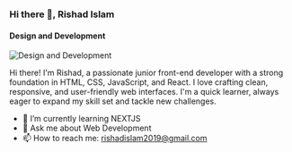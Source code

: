 ### Hi there 👋, Rishad Islam
#### Design and Development
![Design and Development](https://i.ibb.co/z6DBPds/Modern-Futuristic-Gadget-Technology-Review-Channel-Youtube-Banner.png)

Hi there! I'm Rishad, a passionate junior front-end developer with a strong foundation in HTML, CSS, JavaScript, and React. I love crafting clean, responsive, and user-friendly web interfaces. I'm a quick learner, always eager to expand my skill set and tackle new challenges.

- 🌱 I’m currently learning NEXTJS 
- 💬 Ask me about Web Development 
- 📫 How to reach me: rishadislam2019@gmail.com 






